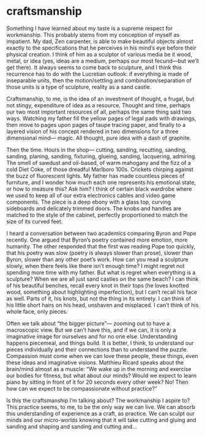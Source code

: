 # craftsmanship

Something I have learned about my taste is a supreme respect for workmanship. This probably stems from my conception of myself as impatient. My dad, Zen carpenter, is able to make beautiful objects almost exactly to the specifications that he perceives in his mind’s eye before their physical creation. I think of him as a sculptor of various media be it wood, metal, or idea (yes, ideas are a medium, perhaps our most fecund—but we’ll get there). It always seems to come back to sculpture, and I think this recurrence has to do with the Lucretian outlook: if everything is made of inseparable units, then the motion/settling and combination/separation of those units is a type of sculpture, reality as a sand castle. 

Craftsmanship, to me, is the idea of an investment of thought, a frugal, but not stingy, expenditure of idea as a resource. Thought and time, perhaps our two most important resources of all, perhaps the same thing said two ways. Watching my father fill the yellow pages of legal pads with drawings, then move to pages upon pages of taupe tracing paper, and finally to a layered vision of his concept rendered in two dimensions for a three dimensional mind— magic. All thought, pure idea with a dash of graphite. 

Then the time. Hours in the shop— cutting, sanding, recutting, sanding, sanding, planing, sanding, fixturing, glueing, sanding, lacquering, admiring. The smell of sawdust and oil-based, of warm mahogany and the fizz of a cold Diet Coke, of those dreadful Marlboro 100s. Crickets chirping against the buzz of fluorescent lights. My father has made countless pieces of furniture, and I wonder how much each one represents his emotional state, or how to measure this? Ask him? I think of certain black wardrobe where we used to keep all of our extra electronics cables and video game components. The piece is a deep ebony with a glass top, curving sideboards and delicately trimmed doors. The knobs and handles are matched to the style of the cabinet, perfectly proportioned to match the size of its curved feet. 

I heard a conversation between two academics comparing Byron and Pope recently. One argued that Byron’s poetry contained more emotion, more humanity. The other responded that the first was reading Pope too quickly, that his poetry was slow (poetry is always slower than prose), slower than Byron, slower than any other poet’s work. How can you read a sculpture slowly, when there feels like there isn’t enough time? I might regret not spending more time with my father. But what is regret when everything is a sculpture? When we are all just sand castles on the same beach? I can think of his beautiful benches, recall every knot in their tops (he loves knotted wood, something about highlighting imperfection), but I can’t recall his face as well. Parts of it, his knots, but not the thing in its entirety. I can think of his little short hairs on his head, unshaven and misplaced. I can’t think of his whole face, only pieces. 

Often we talk about “the bigger picture”— zooming out to have a macroscopic view. But we can’t have this, and if we can, it is only a imaginative image for ourselves and for no one else. Understanding happens piecemeal, and things build. It is better, I think, to understand our pieces individually and their connections than to understand the puzzle. Compassion must come when we can love these people, these things, even these ideas and imaginative visions. Matthieu Ricard speaks about the brain/mind almost as a muscle: “We wake up in the morning and exercise our bodies for fitness, but what about our minds? Would we expect to learn piano by sitting in front of it for 20 seconds every other week? No! Then how can we expect to be compassionate without practice?” 

Is this the craftsmanship I’m talking about? The workmanship I aspire to? This practice seems, to me, to be the only way we can live. We can absorb this understanding of experience as a craft, as practice. We can sculpt our minds and our micro-worlds knowing that it will take cutting and gluing and sanding and shaping and sanding and cutting and… 
